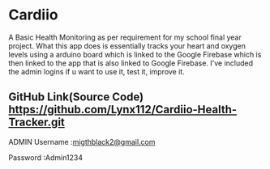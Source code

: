# Cardiio
A Basic Health Monitoring as per requirement for my school final year project. What this app does is essentially tracks your heart and oxygen levels using a arduino board which is linked to the Google Firebase which is then linked to the app that is also linked to Google Firebase. I've included the admin logins if u want to use it, test it, improve it.



GitHub Link(Source Code)
https://github.com/Lynx112/Cardiio-Health-Tracker.git
------------------------------------------------------------------------------



ADMIN
Username :migthblack2@gmail.com


Password :Admin1234



